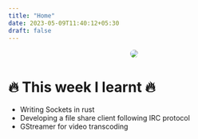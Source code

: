 ```yaml
---
title: "Home"
date: 2023-05-09T11:40:12+05:30
draft: false
---
```


<div align="center">
<img style="border-radius:100%; border: 2px solid white" src="https://avatars.githubusercontent.com/u/116816535?v=4"/>
</div>


# 🔥 This week I learnt 🔥

- Writing Sockets in rust
- Developing a file share client following IRC protocol
- GStreamer for video transcoding

